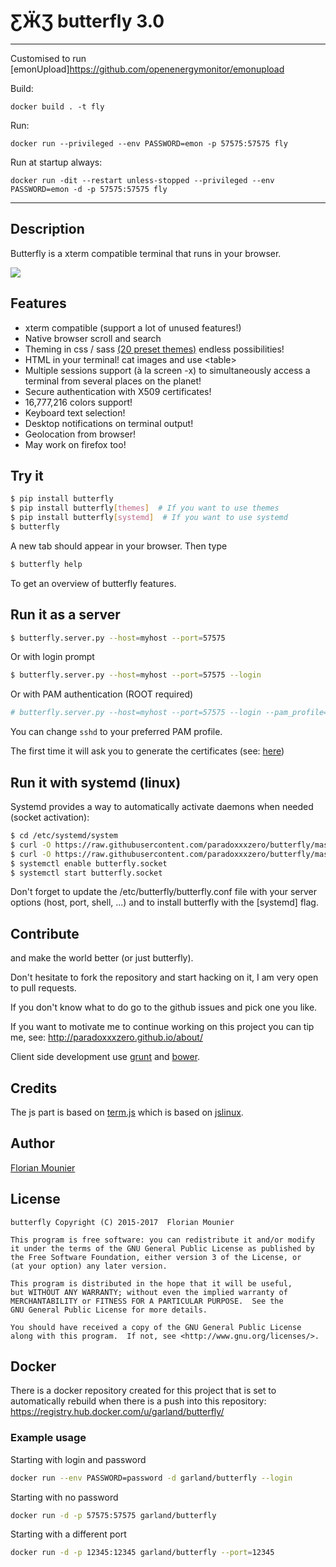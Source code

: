 # ƸӜƷ butterfly 3.0

---

Customised to run [emonUpload]https://github.com/openenergymonitor/emonupload

Build:

`docker build . -t fly`

Run:

`docker run --privileged --env PASSWORD=emon -p 57575:57575 fly`

Run at startup always:

`docker run -dit --restart unless-stopped --privileged --env PASSWORD=emon -d -p 57575:57575 fly`



---

## Description

Butterfly is a xterm compatible terminal that runs in your browser.

![](http://paradoxxxzero.github.io/assets/butterfly_2.0_1.gif)

## Features

* xterm compatible (support a lot of unused features!)
* Native browser scroll and search
* Theming in css / sass [(20 preset themes)](https://github.com/paradoxxxzero/butterfly-themes) endless possibilities!
* HTML in your terminal! cat images and use &lt;table&gt;
* Multiple sessions support (à la screen -x) to simultaneously access a terminal from several places on the planet!
* Secure authentication with X509 certificates!
* 16,777,216 colors support!
* Keyboard text selection!
* Desktop notifications on terminal output!
* Geolocation from browser!
* May work on firefox too!

## Try it

``` bash
$ pip install butterfly
$ pip install butterfly[themes]  # If you want to use themes
$ pip install butterfly[systemd]  # If you want to use systemd
$ butterfly
```

A new tab should appear in your browser. Then type

``` bash
$ butterfly help
```

To get an overview of butterfly features.


## Run it as a server

``` bash
$ butterfly.server.py --host=myhost --port=57575
```

Or with login prompt

```bash
$ butterfly.server.py --host=myhost --port=57575 --login
```

Or with PAM authentication (ROOT required)

```bash
# butterfly.server.py --host=myhost --port=57575 --login --pam_profile=sshd
```

You can change `sshd` to your preferred PAM profile.

The first time it will ask you to generate the certificates (see: [here](http://paradoxxxzero.github.io/2014/03/21/butterfly-with-ssl-auth.html))


## Run it with systemd (linux)

Systemd provides a way to automatically activate daemons when needed (socket activation):

``` bash
$ cd /etc/systemd/system
$ curl -O https://raw.githubusercontent.com/paradoxxxzero/butterfly/master/butterfly.service
$ curl -O https://raw.githubusercontent.com/paradoxxxzero/butterfly/master/butterfly.socket
$ systemctl enable butterfly.socket
$ systemctl start butterfly.socket
```

Don't forget to update the /etc/butterfly/butterfly.conf file with your server options (host, port, shell, ...) and to install butterfly with the [systemd] flag.


## Contribute

and make the world better (or just butterfly).

Don't hesitate to fork the repository and start hacking on it, I am very open to pull requests.

If you don't know what to do go to the github issues and pick one you like.

If you want to motivate me to continue working on this project you can tip me, see: http://paradoxxxzero.github.io/about/

Client side development use [grunt](http://gruntjs.com/) and [bower](http://bower.io/).

## Credits

The js part is based on [term.js](https://github.com/chjj/term.js/) which is based on [jslinux](http://bellard.org/jslinux/).
## Author

[Florian Mounier](http://paradoxxxzero.github.io/)

## License

```
butterfly Copyright (C) 2015-2017  Florian Mounier

This program is free software: you can redistribute it and/or modify
it under the terms of the GNU General Public License as published by
the Free Software Foundation, either version 3 of the License, or
(at your option) any later version.

This program is distributed in the hope that it will be useful,
but WITHOUT ANY WARRANTY; without even the implied warranty of
MERCHANTABILITY or FITNESS FOR A PARTICULAR PURPOSE.  See the
GNU General Public License for more details.

You should have received a copy of the GNU General Public License
along with this program.  If not, see <http://www.gnu.org/licenses/>.
```

## Docker
There is a docker repository created for this project that is set to automatically rebuild when there is a push
into this repository: https://registry.hub.docker.com/u/garland/butterfly/

### Example usage

Starting with login and password

``` bash
docker run --env PASSWORD=password -d garland/butterfly --login
```

Starting with no password

``` bash
docker run -d -p 57575:57575 garland/butterfly
```

Starting with a different port

``` bash
docker run -d -p 12345:12345 garland/butterfly --port=12345
```
